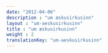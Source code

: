 ```yaml
---
date: "2012-04-06"
description : "um æskusirkusinn"
layout : "um-aeskusirkusinn"
title : "um æskusirkusinn"
weight : 2
translationKey: "um-aeskusirkusinn"
---
```

